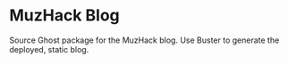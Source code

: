 # MuzHack Blog
Source Ghost package for the MuzHack blog. Use Buster to generate the deployed, static blog.
